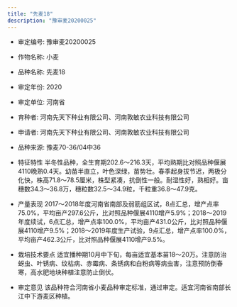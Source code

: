 ```yaml
---
title: "先麦18"
description: "豫审麦20200025"
---
```

* 审定编号:  豫审麦20200025

*  作物名称:  小麦

*  品种名称:  先麦18

*  审定年份:  2020

*  审定单位:  河南省

* 育种者:  河南先天下种业有限公司、河南敦敏农业科技有限公司

*  申请者:  河南先天下种业有限公司、河南敦敏农业科技有限公司

*  品种来源:  豫麦70-36/04中36

*  特征特性
半冬性品种，全生育期202.6～216.3天，平均熟期比对照品种偃展4110晚熟0.4天。幼苗半直立，叶色深绿，苗势壮。春季起身拔节迟，两极分化快，株高71.8～78.5厘米，株型紧凑，抗倒性一般。耐湿性好，熟相好。亩穗数34.3～36.8万，穗粒数32.5～34.9粒，千粒重36.8～47.9克。

*  产量表现
2017～2018年度河南省南部及弱筋组区试，8点汇总，增产点率75.0%，平均亩产297.6公斤，比对照品种偃展4110增产5.9%；2018～2019年度续试，6点汇总，增产点率100.0%，平均亩产431.0公斤，比对照品种偃展4110增产9.5%；2018～2019年度生产试验，9点汇总，增产点率100.0%，平均亩产462.3公斤，比对照品种偃展4110增产9.5%。

*  栽培技术要点
适宜播种期10月中下旬，每亩适宜基本苗18～20万。注意防治蚜虫、叶锈病、纹枯病、赤霉病、条锈病和白粉病等病虫害，注意预防倒春寒，高水肥地块种植注意防止倒伏。

*  审定意见
该品种符合河南省小麦品种审定标准，通过审定。适宜河南省南部长江中下游麦区种植。
